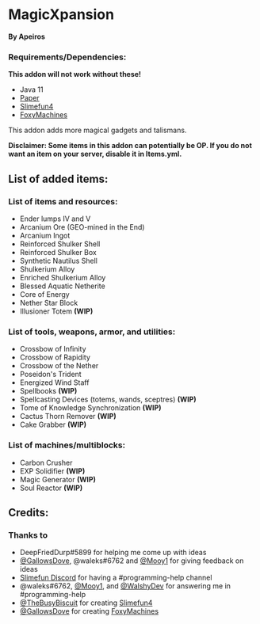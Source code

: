 # MagicXpansion

**By Apeiros**

### Requirements/Dependencies:

**This addon will not work without these!**

- Java 11
- [Paper](https://papermc.io)
- [Slimefun4](https://github.com/Slimefun/Slimefun4)
- [FoxyMachines](https://github.com/GallowsDove/FoxyMachines)

This addon adds more magical gadgets and talismans.

**Disclaimer: Some items in this addon can potentially be OP. If you do not want an item on your server, disable it in Items.yml.**

## List of added items:

### List of items and resources:
- Ender lumps IV and V
- Arcanium Ore (GEO-mined in the End)
- Arcanium Ingot
- Reinforced Shulker Shell 
- Reinforced Shulker Box
- Synthetic Nautilus Shell
- Shulkerium Alloy 
- Enriched Shulkerium Alloy 
- Blessed Aquatic Netherite
- Core of Energy
- Nether Star Block
- Illusioner Totem **(WIP)**

### List of tools, weapons, armor, and utilities:
- Crossbow of Infinity
- Crossbow of Rapidity
- Crossbow of the Nether 
- Poseidon's Trident
- Energized Wind Staff
- Spellbooks **(WIP)**
- Spellcasting Devices (totems, wands, sceptres) **(WIP)**
- Tome of Knowledge Synchronization **(WIP)**
- Cactus Thorn Remover **(WIP)**
- Cake Grabber **(WIP)**

### List of machines/multiblocks:
- Carbon Crusher
- EXP Solidifier **(WIP)**
- Magic Generator **(WIP)**
- Soul Reactor **(WIP)**

## Credits:

### Thanks to
- DeepFriedDurp#5899 for helping me come up with ideas
- [@GallowsDove](https://github.com/gallowsdove), @waleks#6762 and [@Mooy1](https://github.com/mooy1) for giving feedback on ideas
- [Slimefun Discord](https://discord.gg/slimefun) for having a #programming-help channel
- @waleks#6762, [@Mooy1](https://github.com/mooy1), and [@WalshyDev](https://github.com/walshydev) for answering me in #programming-help
- [@TheBusyBiscuit](https://github.com/thebusybiscuit) for creating [Slimefun4](https://github.com/Slimefun/Slimefun4)
- [@GallowsDove](https://github.com/gallowsdove) for creating [FoxyMachines](https://github.com/GallowsDove/FoxyMachines)
